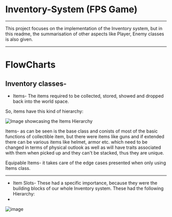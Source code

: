 
# Inventory-System (FPS Game)
----------------------------------------------------------

This project focuses on the implementation of the Inventory system, but in this readme, the summarisation of other aspects like Player, Enemy classes is also given.

-------------------------------------------------------

# FlowCharts

## Inventory classes- 

- Items-  The items required to be collected, stored, showed and dropped back into the world space.

So, items have this kind of hierarchy:

![Image showcasing the Items Hierarchy](https://drive.google.com/file/d/1j3rKuseRB5p3_p-n036AaUG8wap0gs1I/view?usp=sharing)


Items- as can be seen is the base class and conists of most of the basic functions of collectible item, but there were items like guns and if extended there can be various items like helmet, armor etc. which need to be changed in terms of physical outlook as well as will have traits associated with them when picked up and they can't be stacked, thus they are unique.

Equipable Items- it takes care of the edge cases presented when only using Items class.

-------------------------------------------------------------

-  Item Slots- These had a specific importance, because they were the building blocks of our whole Inventory system. These had the following Hierarchy:
-  
![image](https://github.com/Vimu-Sama/Vimarsh_Sharma_Inventory-System/assets/42619785/dc746359-7b37-4837-811d-c681fd167151)

